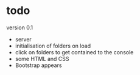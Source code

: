 # todo

version 0.1

- server
- initialisation of folders on load
- click on folders to get contained to the console
- some HTML and CSS
- Bootstrap appears